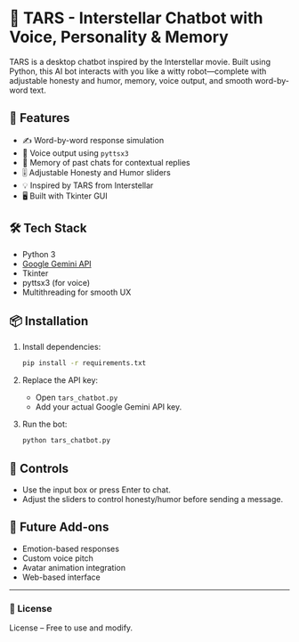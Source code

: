 # 🤖 TARS - Interstellar Chatbot with Voice, Personality & Memory

TARS is a desktop chatbot inspired by the Interstellar movie. Built using Python, this AI bot interacts with you like a witty robot—complete with adjustable honesty and humor, memory, voice output, and smooth word-by-word text.

## 🚀 Features

- ✍️ Word-by-word response simulation
- 🎤 Voice output using `pyttsx3`
- 🧠 Memory of past chats for contextual replies
- 🎚 Adjustable Honesty and Humor sliders
- 💡 Inspired by TARS from Interstellar
- 🖥 Built with Tkinter GUI

## 🛠 Tech Stack

- Python 3
- [Google Gemini API](https://ai.google.dev/)
- Tkinter
- pyttsx3 (for voice)
- Multithreading for smooth UX

## 📦 Installation

1. Install dependencies:
    ```bash
    pip install -r requirements.txt
    ```

2. Replace the API key:
    - Open `tars_chatbot.py`
    - Add your actual Google Gemini API key.

3. Run the bot:
    ```bash
    python tars_chatbot.py
    ```

## 🧪 Controls

- Use the input box or press Enter to chat.
- Adjust the sliders to control honesty/humor before sending a message.

## 🧠 Future Add-ons

- Emotion-based responses
- Custom voice pitch
- Avatar animation integration
- Web-based interface

---

### 📄 License

License – Free to use and modify.
